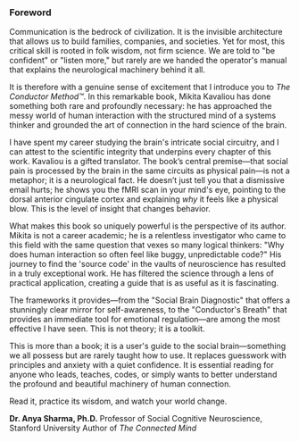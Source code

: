 ### **Foreword**

Communication is the bedrock of civilization. It is the invisible architecture that allows us to build families, companies, and societies. Yet for most, this critical skill is rooted in folk wisdom, not firm science. We are told to "be confident" or "listen more," but rarely are we handed the operator's manual that explains the neurological machinery behind it all.

It is therefore with a genuine sense of excitement that I introduce you to *The Conductor Method™*. In this remarkable book, Mikita Kavaliou has done something both rare and profoundly necessary: he has approached the messy world of human interaction with the structured mind of a systems thinker and grounded the art of connection in the hard science of the brain.

I have spent my career studying the brain's intricate social circuitry, and I can attest to the scientific integrity that underpins every chapter of this work. Kavaliou is a gifted translator. The book’s central premise—that social pain is processed by the brain in the same circuits as physical pain—is not a metaphor; it is a neurological fact. He doesn’t just tell you that a dismissive email hurts; he shows you the fMRI scan in your mind's eye, pointing to the dorsal anterior cingulate cortex and explaining *why* it feels like a physical blow. This is the level of insight that changes behavior.

What makes this book so uniquely powerful is the perspective of its author. Mikita is not a career academic; he is a relentless investigator who came to this field with the same question that vexes so many logical thinkers: "Why does human interaction so often feel like buggy, unpredictable code?" His journey to find the 'source code' in the vaults of neuroscience has resulted in a truly exceptional work. He has filtered the science through a lens of practical application, creating a guide that is as useful as it is fascinating.

The frameworks it provides—from the "Social Brain Diagnostic" that offers a stunningly clear mirror for self-awareness, to the "Conductor's Breath" that provides an immediate tool for emotional regulation—are among the most effective I have seen. This is not theory; it is a toolkit.

This is more than a book; it is a user's guide to the social brain—something we all possess but are rarely taught how to use. It replaces guesswork with principles and anxiety with a quiet confidence. It is essential reading for anyone who leads, teaches, codes, or simply wants to better understand the profound and beautiful machinery of human connection.

Read it, practice its wisdom, and watch your world change.

**Dr. Anya Sharma, Ph.D.**
Professor of Social Cognitive Neuroscience, Stanford University
Author of *The Connected Mind*
      